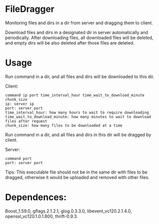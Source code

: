 # FileDragger
Monitoring files and dirs in a dir from server and dragging them to client.

Download files and dirs in a designated dir in server automatically and periodically. After downloading files, all downloaded files will be deleted, and empty dirs will be also deleted after those files are deleted.

# Usage
Run command in a dir, and all files and dirs will be downloaded to this dir.

Client: 

    command ip port time_interval_hour time_wait_to_download_minute chunk_size
    ip: server ip
    port: server port
    time_interval_hour: how many hours to wait to require downloading
    time_wait_to_download_minute: how many minutes to wait to download files after request
    chunk_size: how many files to be downloaded at a time
    
Run command in a dir, and all files and dirs in this dir will be dragged by client.

Server: 

    command port
    port: server port
    
Tips: This executable file should not be in the same dir with files to be dragged, otherwise it would be uploaded and removed with other files.

# Dependences:
Boost_1.59.0, gflags.2.1.2.1, glog.0.3.3.0, libevent_vc120.2.1.4.0, openssl_vc120.1.0.1.800, thrift-0.9.3.
